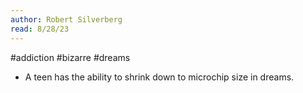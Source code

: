 ```yaml
---
author: Robert Silverberg
read: 8/28/23
---
```

#addiction #bizarre #dreams 

- A teen has the ability to shrink down to microchip size in dreams. 